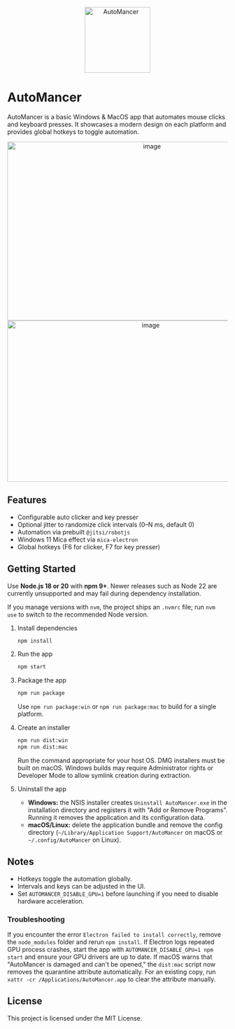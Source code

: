 <p align="center">
   <img width="150" alt="AutoMancer" src="https://github.com/user-attachments/assets/f5ebac14-0e91-4a38-bcc5-51a28243f47b" />
</p>

# AutoMancer

AutoMancer is a basic Windows & MacOS app that automates mouse clicks and keyboard presses.
It showcases a modern design on each platform and provides global hotkeys to toggle automation.

<p align="center">
   <img width="646" height="408" alt="image" src="https://github.com/user-attachments/assets/c443d2d2-a4cf-403f-91e4-a5c5694bee9c" />
   <img width="640" height="368" alt="image" src="https://github.com/user-attachments/assets/0f45aaf9-2a3c-409b-8906-4def05e63e35" />
</p>

## Features

- Configurable auto clicker and key presser
- Optional jitter to randomize click intervals (0–N ms, default 0)
- Automation via prebuilt `@jitsi/robotjs`
- Windows 11 Mica effect via `mica-electron`
- Global hotkeys (F6 for clicker, F7 for key presser)

## Getting Started

Use **Node.js 18 or 20** with **npm 9+**. Newer releases such as Node 22 are currently unsupported and may fail during dependency installation.

If you manage versions with `nvm`, the project ships an `.nvmrc` file; run `nvm use` to switch to the recommended Node version.

1. Install dependencies
   ```bash
   npm install
   ```
2. Run the app
   ```bash
   npm start
   ```
3. Package the app
   ```bash
   npm run package
   ```
   Use `npm run package:win` or `npm run package:mac` to build for a single platform.
4. Create an installer
   ```bash
   npm run dist:win
   npm run dist:mac
   ```
   Run the command appropriate for your host OS. DMG installers must be built on macOS.
   Windows builds may require Administrator rights or Developer Mode to allow symlink creation during extraction.

5. Uninstall the app
   - **Windows:** the NSIS installer creates `Uninstall AutoMancer.exe` in the installation directory and registers it with "Add or Remove Programs".
     Running it removes the application and its configuration data.
   - **macOS/Linux:** delete the application bundle and remove the config directory (`~/Library/Application Support/AutoMancer` on macOS or `~/.config/AutoMancer` on Linux).

## Notes

- Hotkeys toggle the automation globally.
- Intervals and keys can be adjusted in the UI.
- Set `AUTOMANCER_DISABLE_GPU=1` before launching if you need to disable hardware acceleration.

### Troubleshooting

If you encounter the error `Electron failed to install correctly`, remove the `node_modules` folder and rerun `npm install`.
If Electron logs repeated GPU process crashes, start the app with `AUTOMANCER_DISABLE_GPU=1 npm start` and ensure your GPU drivers are up to date.
If macOS warns that "AutoMancer is damaged and can't be opened," the `dist:mac` script now removes the quarantine attribute automatically. For an existing copy, run `xattr -cr /Applications/AutoMancer.app` to clear the attribute manually.

## License

This project is licensed under the MIT License.
